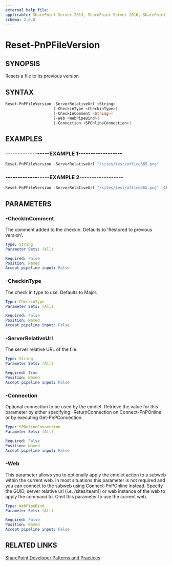 ```yaml
---
external help file:
applicable: SharePoint Server 2013, SharePoint Server 2016, SharePoint Server 2019, SharePoint Online
schema: 2.0.0
---
```

# Reset-PnPFileVersion

## SYNOPSIS
Resets a file to its previous version

## SYNTAX 

```powershell
Reset-PnPFileVersion -ServerRelativeUrl <String>
                     [-CheckinType <CheckinType>]
                     [-CheckInComment <String>]
                     [-Web <WebPipeBind>]
                     [-Connection <SPOnlineConnection>]
```

## EXAMPLES

### ------------------EXAMPLE 1------------------
```powershell
Reset-PnPFileVersion -ServerRelativeUrl "/sites/test/office365.png"
```



### ------------------EXAMPLE 2------------------
```powershell
Reset-PnPFileVersion -ServerRelativeUrl "/sites/test/office365.png" -CheckinType MajorCheckin -Comment "Restored to previous version"
```



## PARAMETERS

### -CheckInComment
The comment added to the checkin. Defaults to 'Restored to previous version'.

```yaml
Type: String
Parameter Sets: (All)

Required: False
Position: Named
Accept pipeline input: False
```

### -CheckinType
The check in type to use. Defaults to Major.

```yaml
Type: CheckinType
Parameter Sets: (All)

Required: False
Position: Named
Accept pipeline input: False
```

### -ServerRelativeUrl
The server relative URL of the file.

```yaml
Type: String
Parameter Sets: (All)

Required: True
Position: Named
Accept pipeline input: False
```

### -Connection
Optional connection to be used by the cmdlet. Retrieve the value for this parameter by either specifying -ReturnConnection on Connect-PnPOnline or by executing Get-PnPConnection.

```yaml
Type: SPOnlineConnection
Parameter Sets: (All)

Required: False
Position: Named
Accept pipeline input: False
```

### -Web
This parameter allows you to optionally apply the cmdlet action to a subweb within the current web. In most situations this parameter is not required and you can connect to the subweb using Connect-PnPOnline instead. Specify the GUID, server relative url (i.e. /sites/team1) or web instance of the web to apply the command to. Omit this parameter to use the current web.

```yaml
Type: WebPipeBind
Parameter Sets: (All)

Required: False
Position: Named
Accept pipeline input: False
```

## RELATED LINKS

[SharePoint Developer Patterns and Practices](http://aka.ms/sppnp)
